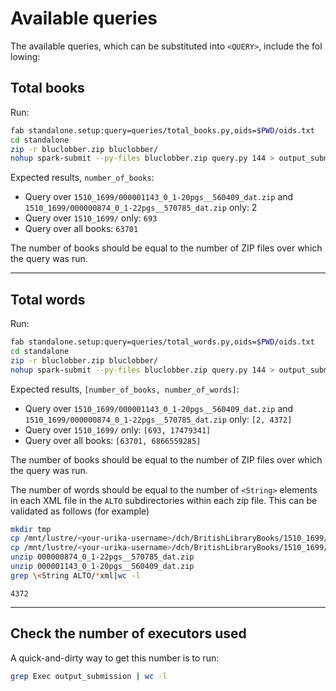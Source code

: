 # Available queries

The available queries, which can be substituted into `<QUERY>`, include the fol
lowing:

## Total books

Run:

```bash
fab standalone.setup:query=queries/total_books.py,oids=$PWD/oids.txt
cd standalone
zip -r bluclobber.zip bluclobber/
nohup spark-submit --py-files bluclobber.zip query.py 144 > output_submission &
```

Expected results, `number_of_books`:

* Query over `1510_1699/000001143_0_1-20pgs__560409_dat.zip` and `1510_1699/000000874_0_1-22pgs__570785_dat.zip` only: 2
* Query over `1510_1699/` only: `693`
* Query over all books: `63701`

The number of books should be equal to the number of ZIP files over which the query was run.

---

## Total words

Run:

```bash
fab standalone.setup:query=queries/total_words.py,oids=$PWD/oids.txt
cd standalone
zip -r bluclobber.zip bluclobber/
nohup spark-submit --py-files bluclobber.zip query.py 144 > output_submission &
```

Expected results, `[number_of_books, number_of_words]`:

* Query over `1510_1699/000001143_0_1-20pgs__560409_dat.zip` and `1510_1699/000000874_0_1-22pgs__570785_dat.zip` only: `[2, 4372]`
* Query over `1510_1699/` only: `[693, 17479341]`
* Query over all books: `[63701, 6866559285]`

The number of books should be equal to the number of ZIP files over which the query was run.

The number of words should be equal to the number of `<String>` elements in each XML file in the `ALTO` subdirectories within each zip file. This can be validated as follows (for example)

```bash
mkdir tmp
cp /mnt/lustre/<your-urika-username>/dch/BritishLibraryBooks/1510_1699/000001143_0_1-20pgs__560409_dat.zip .
cp /mnt/lustre/<your-urika-username>/dch/BritishLibraryBooks/1510_1699/000000874_0_1-22pgs__570785_dat.zip .
unzip 000000874_0_1-22pgs__570785_dat.zip
unzip 000001143_0_1-20pgs__560409_dat.zip
grep \<String ALTO/*xml|wc -l
```
```
4372
```

---

## Check the number of executors used

A quick-and-dirty way to get this number is to run:

```bash
grep Exec output_submission | wc -l
```
